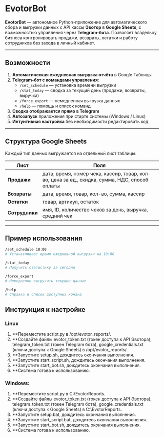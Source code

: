 # EvotorBot

**EvotorBot** — автономное Python-приложение для автоматического сбора и выгрузки данных с API кассы **Эвотор** в **Google Sheets**, с возможностью управления через **Telegram-бота**. Позволяет владельцу бизнеса контролировать продажи, возвраты, остатки и работу сотрудников без захода в личный кабинет.

---

## Возможности

1. **Автоматическая ежедневная выгрузка отчёта** в Google Таблицы
2. **Telegram-бот с командами управления**:
   - `/set_schedule` — установка времени выгрузки
   - `/stat_today` — сводка за текущий день (продажи, возвраты, выручка)
   - `/force_export` — немедленная выгрузка данных
   - `/help` — помощь и список команд
3. **Сводка отображается прямо в Telegram**
4. **Автозапуск** приложения при старте системы (Windows / Linux)
5. **Интуитивная настройка** без необходимости редактировать код

---

## Структура Google Sheets

Каждый тип данных выгружается на отдельный лист таблицы:

| Лист         | Поля                                                                 |
|--------------|----------------------------------------------------------------------|
| **Продажи**   | дата, время, номер чека, кассир, товар, кол-во, цена за ед., скидка, сумма, НДС, способ оплаты |
| **Возвраты**  | дата, время, товар, кол-во, сумма, кассир                           |
| **Остатки**   | товар, артикул, остаток                                             |
| **Сотрудники**| имя, ID, количество чеков за день, выручка, средний чек             |

---

## Пример использования

```bash
/set_schedule 10:00
# Устанавливает время ежедневной выгрузки на 10:00

/stat_today
# Получить статистику за сегодня

/force_export
# Немедленно выгрузить текущие данные

/help
# Справка и список доступных команд
```

## Инструкция к настройке

### Linux
1.	**Переместите script.py в /opt/evotor_reports/.
2.	**Создайте файлы evotor_token.txt (токен доступа к API Эвотора), telegram_token.txt (токен Telegram бота), google_credentials.txt (ключи доступа к Google Sheets) в /opt/evotor_reports/.
3.	**Запустите setup.sh, дождитесь окончания выполнения.
4.	**Запустите start_script.sh, дождитесь окончания выполнения. 
5.	**Запустите start_bot.sh, дождитесь окончания выполнения.
6.	**Система готова к использованию.

### Windows:
1.	**Переместите script.py в C:\EvotorReports\.
2.	**Создайте файлы evotor_token.txt (токен доступа к API Эвотора), telegram_token.txt (токен Telegram бота), google_credentials.txt (ключи доступа к Google Sheets) в C:\EvotorReports\.
3.	**Запустите setup.bat, дождитесь окончания выполнения.
4.	**Запустите start_script.bat, дождитесь окончания выполнения. 
5.	**Запустите start_bot.sh, дождитесь окончания выполнения.
6.	**Система готова к использованию.
